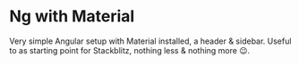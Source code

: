 # Ng with Material

Very simple Angular setup with Material installed, a header & sidebar. Useful to as starting point for Stackblitz, nothing less & nothing more :wink:.
